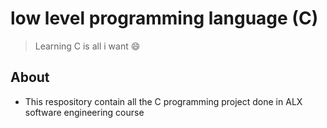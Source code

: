 # low level programming language (C)

> Learning C is all i want :smile:

## About

- This respository contain all the C programming project done in ALX software engineering course

